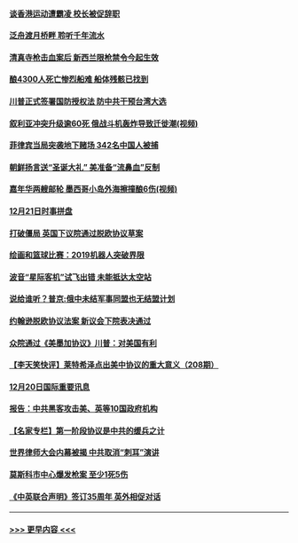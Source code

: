 #### [谈香港运动遭霸凌 校长被促辞职](../pages/prog202/a102734865.md?t=12220744) 
#### [泛舟渡月桥畔 聆听千年流水](../pages/prog202/a102734863.md?t=12220744) 
#### [清真寺枪击血案后 新西兰限枪禁令今起生效](../pages/prog202/a102734655.md?t=12220744) 
#### [酿4300人死亡惨烈船难 船体残骸已找到](../pages/prog202/a102734585.md?t=12220744) 
#### [川普正式签署国防授权法 防中共干预台湾大选](../pages/prog202/a102734587.md?t=12220744) 
#### [叙利亚冲突升级逾60死 俄战斗机轰炸导致迁徙潮(视频)](../pages/prog202/a102734403.md?t=12220744) 
#### [菲律宾当局突袭地下赌场 342名中国人被捕](../pages/prog202/a102734392.md?t=12220744) 
#### [朝鲜扬言送“圣诞大礼” 美准备“流鼻血”反制](../pages/prog202/a102734387.md?t=12220744) 
#### [嘉年华两艘邮轮 墨西哥小岛外海擦撞酿6伤(视频)](../pages/prog202/a102734357.md?t=12220744) 
#### [12月21日时事拼盘](../pages/prog202/a102734213.md?t=12220744) 
#### [打破僵局 英国下议院通过脱欧协议草案](../pages/prog202/a102734197.md?t=12220744) 
#### [绘画和篮球比赛：2019机器人突破界限](../pages/prog202/a102734175.md?t=12220744) 
#### [波音“星际客机”试飞出错 未能抵达太空站](../pages/prog202/a102734149.md?t=12220744) 
#### [说给谁听？普京:俄中未结军事同盟也无结盟计划](../pages/prog202/a102734128.md?t=12220744) 
#### [约翰逊脱欧协议法案 新议会下院表决通过](../pages/prog202/a102734008.md?t=12220744) 
#### [众院通过《美墨加协议》川普：对美国有利](../pages/prog202/a102733996.md?t=12220744) 
#### [【李天笑快评】莱特希泽点出美中协议的重大意义（208期）](../pages/prog202/a102733955.md?t=12220744) 
#### [12月20日国际重要讯息](../pages/prog202/a102733811.md?t=12220744) 
#### [报告：中共黑客攻击美、英等10国政府机构](../pages/prog202/a102733695.md?t=12220744) 
#### [【名家专栏】第一阶段协议是中共的缓兵之计](../pages/prog202/a102733104.md?t=12220744) 
#### [世界律师大会内幕被揭 中共取消“刺耳”演讲](../pages/prog202/a102733621.md?t=12220744) 
#### [莫斯科市中心爆发枪案 至少1死5伤](../pages/prog202/a102733367.md?t=12220744) 
#### [《中英联合声明》签订35周年 英外相促对话](../pages/prog202/a102733192.md?t=12220744) 

----
#### [ >>> 更早内容 <<< ](../indexes/prog202-earlier.md)
